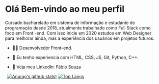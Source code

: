 <h1> Olá Bem-vindo ao meu perfil </h1>
<p>Cursado bacharelado em sistema de informação e estudante de programação desde 2018, atualmente trabalhado como Full Stack como foco em Front -end. Com isso inicie em 2020 estudos em Web Designer para melhorar ainda, mas a experiência dos usuários em projetos futuros.</p>

  - 👨‍💻 Desenvolvedor Front-end. 

  - 🎈 Eu tenho experiencia com HTML, CSS, JS, Git, Python, C++.

  - 💬 Veja meu LinkedIn: <a href="https://www.linkedin.com/in/f%C3%A1bio-souza-b223601a3/">Fábio Souza</a>
  
  [![Anurag's github stats](https://github-readme-stats.vercel.app/api?username=Fabio-sudo-apt&show_icons=true&theme=vue-dark))](https://github.com/anuraghazra/github-readme-stats) 
   [![Top Langs](https://github-readme-stats.vercel.app/api/top-langs/?username=Fabio-sudo-apt&show_icons=true&theme=vue-dark&layout=compact)](https://github.com/anuraghazra/github-readme-stats)
